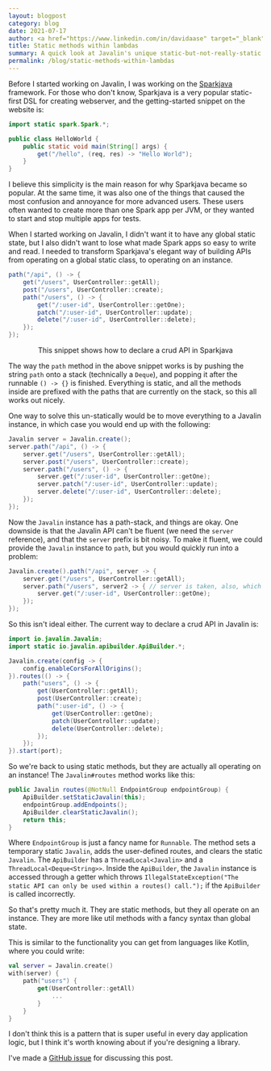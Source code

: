 ```yaml
---
layout: blogpost
category: blog
date: 2021-07-17
author: <a href="https://www.linkedin.com/in/davidaase" target="_blank">David Åse</a>
title: Static methods within lambdas
summary: A quick look at Javalin's unique static-but-not-really-static API
permalink: /blog/static-methods-within-lambdas
---
```


Before I started working on Javalin, I was working on the [Sparkjava](https://sparkjava.com/)
framework. For those who don't know, Sparkjava is a very popular static-first DSL for
creating webserver, and the getting-started snippet on the website is:

```java
import static spark.Spark.*;

public class HelloWorld {
    public static void main(String[] args) {
        get("/hello", (req, res) -> "Hello World");
    }
}
```

I believe this simplicity is the main reason for why Sparkjava became so popular.
At the same time, it was also one of the things that caused the most confusion and annoyance for
more advanced users. These users often wanted to create more than one Spark app per JVM, or
they wanted to start and stop multiple apps for tests.

When I started working on Javalin, I didn't want it to have any global static state,
but I also didn't want to lose what made Spark apps so easy to write and read. I needed
to transform Sparkjava's elegant way of building APIs from operating on a global static
class, to operating on an instance.

```java
path("/api", () -> {
    get("/users", UserController::getAll);
    post("/users", UserController::create);
    path("/users", () -> {
        get("/:user-id", UserController::getOne);
        patch("/:user-id", UserController::update);
        delete("/:user-id", UserController::delete);
    });
});
```

<div class="comment" style="text-align:center;">This snippet shows how to declare a crud API in Sparkjava</div>

The way the `path` method in the above snippet works is by pushing the string `path` onto a stack
(technically a `Deque`), and popping it after the runnable `() -> {}` is finished.
Everything is static, and all the methods inside are prefixed with the paths that
are currently on the stack, so this all works out nicely.

One way to solve this un-statically would be to move everything to a Javalin instance,
in which case you would end up with the following:

```java
Javalin server = Javalin.create();
server.path("/api", () -> {
    server.get("/users", UserController::getAll);
    server.post("/users", UserController::create);
    server.path("/users", () -> {
        server.get("/:user-id", UserController::getOne);
        server.patch("/:user-id", UserController::update);
        server.delete("/:user-id", UserController::delete);
    });
});
```

Now the `Javalin` instance has a path-stack, and things are okay. One downside is that the Javalin
API can't be fluent (we need the `server` reference), and that the `server` prefix is bit noisy.
To make it fluent, we could provide the `Javalin` instance to `path`, but you would quickly run into a problem:

```java
Javalin.create().path("/api", server -> {
    server.get("/users", UserController::getAll);
    server.path("/users", server2 -> { // server is taken, also, which one should we use?
        server.get("/:user-id", UserController::getOne);
    });
});
```

So this isn't ideal either. The current way to declare a crud API in Javalin is:

```java
import io.javalin.Javalin;
import static io.javalin.apibuilder.ApiBuilder.*;

Javalin.create(config -> {
    config.enableCorsForAllOrigins();
}).routes(() -> {
    path("users", () -> {
        get(UserController::getAll);
        post(UserController::create);
        path(":user-id", () -> {
            get(UserController::getOne);
            patch(UserController::update);
            delete(UserController::delete);
        });
    });
}).start(port);
```

So we're back to using static methods, but they are actually all operating on an instance!
The `Javalin#routes` method works like this:

```java
public Javalin routes(@NotNull EndpointGroup endpointGroup) {
    ApiBuilder.setStaticJavalin(this);
    endpointGroup.addEndpoints();
    ApiBuilder.clearStaticJavalin();
    return this;
}
```

Where `EndpointGroup` is just a fancy name for `Runnable`. The method sets a temporary
static `Javalin`, adds the user-defined routes, and clears the static `Javalin`.
The `ApiBuilder` has a `ThreadLocal<Javalin>` and a `ThreadLocal<Deque<String>>`.
Inside the `ApiBuilder`, the `Javalin` instance is accessed through a getter which throws
`IllegalStateException("The static API can only be used within a routes() call.");`
if the `ApiBuilder` is called incorrectly.

So that's pretty much it. They are static methods, but they all operate on an instance.
They are more like util methods with a fancy syntax than global state.

This is similar to the functionality you can get from languages like Kotlin,
where you could write:

```kotlin
val server = Javalin.create()
with(server) {
    path("users") {
        get(UserController::getAll)
            ...
        }
    }
}
```

I don't think this is a pattern that is super useful in every day application logic,
but I think it's worth knowing about if you're designing a library.

I've made a [GitHub issue](https://github.com/javalin/javalin.github.io/issues/105)
for discussing this post.
